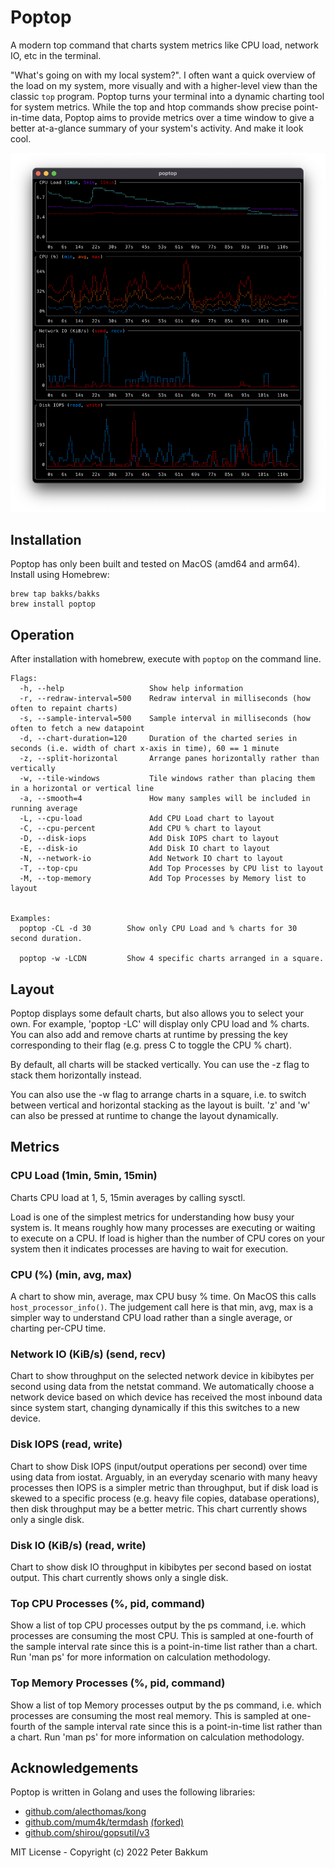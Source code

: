 # Poptop

A modern top command that charts system metrics like CPU load, network IO, etc in the terminal.

"What's going on with my local system?". I often want a quick overview of the load on my system, more visually and with a higher-level view than the classic `top` program. Poptop turns your terminal into a dynamic charting tool for system metrics. While the top and htop commands show precise point-in-time data, Poptop aims to provide metrics over a time window to give a better at-a-glance summary of your system's activity. And make it look cool.

<a href="http://www.youtube.com/watch?feature=player_embedded&v=sk_Xbdyac-g
" target="_blank"><img src="https://github.com/bakks/poptop/raw/main/assets/screenshot.png" 
alt="Video of Poptop" /></a>

## Installation

Poptop has only been built and tested on MacOS (amd64 and arm64). Install using Homebrew:

```
brew tap bakks/bakks
brew install poptop
```

## Operation

After installation with homebrew, execute with `poptop` on the command line.

```
Flags:
  -h, --help                   Show help information
  -r, --redraw-interval=500    Redraw interval in milliseconds (how often to repaint charts)
  -s, --sample-interval=500    Sample interval in milliseconds (how often to fetch a new datapoint
  -d, --chart-duration=120     Duration of the charted series in seconds (i.e. width of chart x-axis in time), 60 == 1 minute
  -z, --split-horizontal       Arrange panes horizontally rather than vertically
  -w, --tile-windows           Tile windows rather than placing them in a horizontal or vertical line
  -a, --smooth=4               How many samples will be included in running average
  -L, --cpu-load               Add CPU Load chart to layout
  -C, --cpu-percent            Add CPU % chart to layout
  -D, --disk-iops              Add Disk IOPS chart to layout
  -E, --disk-io                Add Disk IO chart to layout
  -N, --network-io             Add Network IO chart to layout
  -T, --top-cpu                Add Top Processes by CPU list to layout
  -M, --top-memory             Add Top Processes by Memory list to layout


Examples:
  poptop -CL -d 30        Show only CPU Load and % charts for 30 second duration.

  poptop -w -LCDN         Show 4 specific charts arranged in a square.
```

## Layout

Poptop displays some default charts, but also allows you to select your own. For example, 'poptop -LC' will display only CPU load and % charts. You can also add and remove charts at runtime by pressing the key corresponding to their flag (e.g. press C to toggle the CPU % chart).

By default, all charts will be stacked vertically. You can use the -z flag to stack them horizontally instead.

You can also use the -w flag to arrange charts in a square, i.e. to switch between vertical and horizontal stacking as the layout is built. 'z' and 'w' can also be pressed at runtime to change the layout dynamically.

## Metrics

### CPU Load (1min, 5min, 15min)

Charts CPU load at 1, 5, 15min averages by calling sysctl.

Load is one of the simplest metrics for understanding how busy your system is. It means roughly how many processes are executing or waiting to execute on a CPU. If load is higher than the number of CPU cores on your system then it indicates processes are having to wait for execution.

### CPU (%) (min, avg, max)

A chart to show min, average, max CPU busy % time. On MacOS this calls `host_processor_info()`. The judgement call here is that min, avg, max is a simpler way to understand CPU load rather than a single average, or charting per-CPU time.

### Network IO (KiB/s) (send, recv)

Chart to show throughput on the selected network device in kibibytes per second using data from the netstat command. We automatically choose a network device based on which device has received the most inbound data since system start, changing dynamically if this this switches to a new device.

### Disk IOPS (read, write)

Chart to show Disk IOPS (input/output operations per second) over time using data from iostat. Arguably, in an everyday scenario with many heavy processes then IOPS is a simpler metric than throughput, but if disk load is skewed to a specific process (e.g. heavy file copies, database operations), then disk throughput may be a better metric. This chart currently shows only a single disk.

### Disk IO (KiB/s) (read, write)

Chart to show disk IO throughput in kibibytes per second based on iostat output. This chart currently shows only a single disk.

### Top CPU Processes (%, pid, command)

Show a list of top CPU processes output by the ps command, i.e. which processes are consuming the most CPU. This is sampled at one-fourth of the sample interval rate since this is a point-in-time list rather than a chart. Run 'man ps' for more information on calculation methodology.

### Top Memory Processes (%, pid, command)

Show a list of top Memory processes output by the ps command, i.e. which processes are consuming the most real memory. This is sampled at one-fourth of the sample interval rate since this is a point-in-time list rather than a chart. Run 'man ps' for more information on calculation methodology.

## Acknowledgements

Poptop is written in Golang and uses the following libraries:

- [github.com/alecthomas/kong](github.com/alecthomas/kong)
- [github.com/mum4k/termdash](github.com/mum4k/termdash) [(forked)](github.com/bakks/termdash)
- [github.com/shirou/gopsutil/v3](github.com/shirou/gopsutil/v3)

MIT License - Copyright (c) 2022 Peter Bakkum
